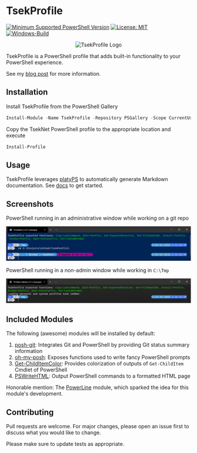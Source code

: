 # TsekProfile

[![Minimum Supported PowerShell
Version](https://img.shields.io/badge/PowerShell-5.1+-purple.svg)](https://github.com/PowerShell/PowerShell)
[![License:
MIT](https://img.shields.io/badge/License-MIT-blue.svg)](https://github.com/TsekNet/TsekProfile/blob/master/LICENSE)
[![Windows-Build](https://github.com/TsekNet/TsekProfile/workflows/Windows-Build/badge.svg?branch=master)](https://github.com/TsekNet/TsekProfile/actions?query=workflow%3AWindows-Build)

<p align="center">
    <img src="./media/logo.png" alt="TsekProfile Logo" >
</p>

TsekProfile is a PowerShell profile that adds built-in functionality to your
PowerShell experience.

See my [blog post](https://tseknet.com/blog/psprofile) for more information.

## Installation

Install TsekProfile from the PowerShell Gallery

```powershell
Install-Module -Name TsekProfile -Repository PSGallery -Scope CurrentUser
```

Copy the TsekNet PowerShell profile to the appropriate location and execute

```powershell
Install-Profile
```

## Usage

TsekProfile leverages [platyPS](https://github.com/PowerShell/platyPS) to
automatically generate Markdown documentation. See [docs](/docs/TsekProfile.md) to get started.

## Screenshots

PowerShell running in an administrative window while working on a git repo

![PowerShell Admin](media/admingit.png)

PowerShell running in a non-admin window while working in `C:\Tmp`

![PowerShell Non-Admin](media/nonadmin.png)

## Included Modules

The following (awesome) modules will be installed by default:

1. [posh-git](https://github.com/dahlbyk/posh-git): Integrates Git and
   PowerShell by providing Git status summary information
1. [oh-my-posh](https://github.com/JanDeDobbeleer): Exposes functions used to
   write fancy PowerShell prompts
1. [Get-ChildItemColor](https://github.com/joonro/Get-ChildItemColor): Provides
   colorization of outputs of `Get-ChildItem` Cmdlet of PowerShell
1. [PSWriteHTML](https://github.com/EvotecIT/PSWriteHTML): Output PowerShell
   commands to a formatted HTML page

Honorable mention: The [PowerLine](https://github.com/Jaykul/PowerLine) module,
which sparked the idea for this module's development.

## Contributing

Pull requests are welcome. For major changes, please open an issue first to discuss what you would like to change.

Please make sure to update tests as appropriate.